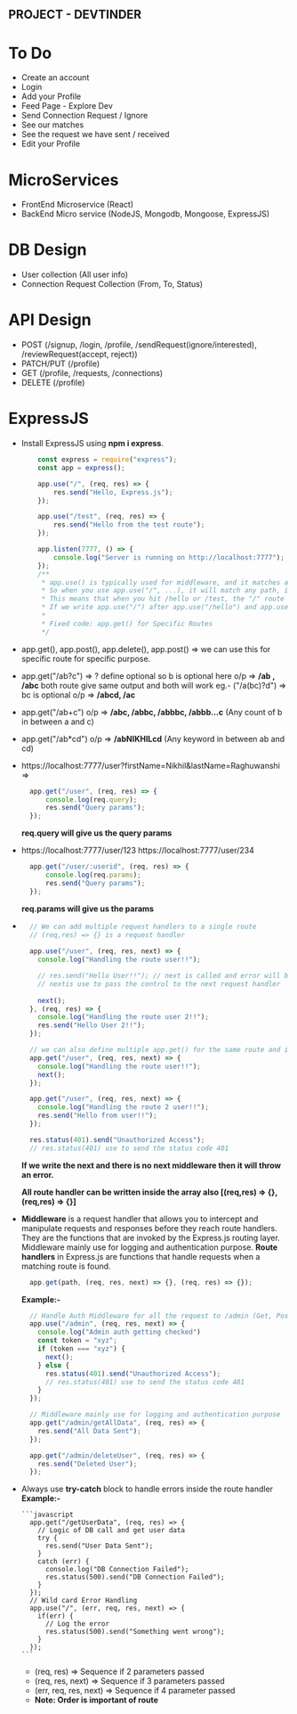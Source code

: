 ## PROJECT - DEVTINDER ##

# To Do

- Create an account 
- Login 
- Add your Profile
- Feed Page - Explore Dev
- Send Connection Request / Ignore
- See our matches
- See the request we have sent / received
- Edit your Profile

# MicroServices
- FrontEnd Microservice (React)
- BackEnd  Micro service (NodeJS, Mongodb, Mongoose, ExpressJS)

# DB Design
- User collection (All user info)
- Connection Request Collection (From, To, Status)

# API Design
- POST (/signup, /login, /profile, /sendRequest(ignore/interested), /reviewRequest(accept, reject))
- PATCH/PUT (/profile)
- GET (/profile, /requests, /connections)
- DELETE (/profile)

# ExpressJS
- Install ExpressJS using **npm i express**.
    ```javascript
        const express = require("express");
        const app = express();

        app.use("/", (req, res) => {
            res.send("Hello, Express.js");
        });

        app.use("/test", (req, res) => {
            res.send("Hello from the test route");
        });

        app.listen(7777, () => {
            console.log("Server is running on http://localhost:7777");
        });
        /**
         * app.use() is typically used for middleware, and it matches any route that starts with the specified path. 
         * So when you use app.use("/", ...), it will match any path, including "/hello" and "/test", because both these routes start with /.
         * This means that when you hit /hello or /test, the "/" route will be triggered because "/" matches all paths.
         * If we write app.use("/") after app.use("/hello") and app.use("/test"), then all routes will worked as expected. Sequence of routes is important.
         * 
         * Fixed code: app.get() for Specific Routes
         */
    ```
- app.get(), app.post(), app.delete(), app.post() => we can use this for specific route for specific purpose.

- app.get("/ab?c") => ? define optional so b is optional here
    o/p => **/ab , /abc** both route give same output and both will work
    eg.- ("/a(bc)?d") => bc is optional 
        o/p => **/abcd, /ac**

- app.get("/ab+c") o/p => **/abc, /abbc, /abbbc, /abbb...c** (Any count of b in between a and c)

- app.get("/ab*cd") o/p => **/abNIKHILcd** (Any keyword in between ab and cd)

- https://localhost:7777/user?firstName=Nikhil&lastName=Raghuwanshi => 
  ```javascript
    app.get("/user", (req, res) => {
        console.log(req.query);
        res.send("Query params");
    });
  ```
    **req.query will give us the query params**

- https://localhost:7777/user/123 https://localhost:7777/user/234
  ```javascript
    app.get("/user/:userid", (req, res) => {
        console.log(req.params);
        res.send("Query params");
    });
  ```
    **req.params will give us the params**

- ```javascript
    // We can add multiple request handlers to a single route
    // (req,res) => {} is a request handler
    
    app.use("/user", (req, res, next) => {
      console.log("Handling the route user!!");

      // res.send("Hello User!!"); // next is called and error will be thrown
      // nextis use to pass the control to the next request handler
      
      next();
    }, (req, res) => {
      console.log("Handling the route user 2!!");
      res.send("Hello User 2!!");
    });

    // we can also define multiple app.get() for the same route and it will work same as array
    app.get("/user", (req, res, next) => {
      console.log("Handling the route user!!");
      next();
    });

    app.get("/user", (req, res, next) => {
      console.log("Handling the route 2 user!!");
      res.send("Hello from user!!");
    });

    res.status(401).send("Unauthorized Access");
    // res.status(401) use to send the status code 401
  ```
    **If we write the next and there is no next middleware then it will throw an error.**

    **All route handler can be written inside the array also [(req,res) => {}, (req,res) => {}]**

- **Middleware** is a request handler that allows you to intercept and manipulate requests and responses before they reach route handlers. They are the functions that are invoked by the Express.js routing layer. Middleware mainly use for logging and authentication purpose. **Route handlers** in Express.js are functions that handle requests when a matching route is found.
  ```javascript
    app.get(path, (req, res, next) => {}, (req, res) => {});
  ```
  **Example:-**
    ```javascript
      // Handle Auth Middleware for all the request to /admin (Get, Post, Put, Delete)
      app.use("/admin", (req, res, next) => {
        console.log("Admin auth getting checked")
        const token = "xyz";
        if (token === "xyz") {
          next();
        } else {
          res.status(401).send("Unauthorized Access");
          // res.status(401) use to send the status code 401
        }
      });

      // Middleware mainly use for logging and authentication purpose
      app.get("/admin/getAllData", (req, res) => {
        res.send("All Data Sent");
      });

      app.get("/admin/deleteUser", (req, res) => {
        res.send("Deleted User");
      });
    ```

- Always use **try-catch** block to handle errors inside the route handler
    **Example:-**

      ```javascript
        app.get("/getUserData", (req, res) => {
          // Logic of DB call and get user data
          try {
            res.send("User Data Sent");
          }
          catch (err) {
            console.log("DB Connection Failed");
            res.status(500).send("DB Connection Failed");
          }
        });
        // Wild card Error Handling
        app.use("/", (err, req, res, next) => {
          if(err) {
            // Log the error
            res.status(500).send("Something went wrong");
          }
        });
      ```
  - (req, res) => Sequence if 2 parameters passed
  - (req, res, next) => Sequence if 3 parameters passed
  - (err, req, res, next) => Sequence if 4 parameter passed
  - **Note: Order is important of route**
